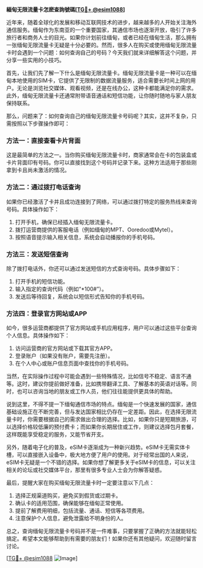 **緬甸无限流量卡怎麽查詢號碼[[TG💪+ @esim1088](https://t.me/s/esim1088)]**

近年来，随着全球化的发展和移动互联网技术的进步，越来越多的人开始关注海外通信服务。缅甸作为东南亚的一个重要国家，其通信市场也逐渐开放，吸引了许多旅行者和商务人士的目光。如果你计划前往缅甸，或者已经在缅甸生活，那么拥有一张缅甸无限流量卡无疑是十分必要的。然而，很多人在购买或使用缅甸无限流量卡时会遇到一个问题：如何查询自己的号码？今天我们就来详细解答这个问题，并分享一些实用的小技巧。

首先，让我们先了解一下什么是缅甸无限流量卡。缅甸无限流量卡是一种可以在缅甸本地使用的SIM卡，它提供了无限制的数据流量服务，适合需要长时间上网的用户。无论是浏览社交媒体、观看视频，还是在线办公，这种卡都能满足你的需求。此外，缅甸无限流量卡还通常附带语音通话和短信功能，让你随时随地与家人朋友保持联系。

那么，问题来了：如何查询自己的缅甸无限流量卡号码呢？其实，这并不复杂，只需按照以下步骤操作即可：

### 方法一：直接查看卡片背面
这是最简单的方法之一。当你购买缅甸无限流量卡时，商家通常会在卡的包装盒或卡片背面印有号码。你可以直接找到这个号码并记录下来。这种方法适用于那些刚拿到卡且尚未激活的情况。

### 方法二：通过拨打电话查询
如果你已经激活了卡并且成功连接到了网络，可以通过拨打特定的服务热线来查询号码。具体操作如下：
1. 打开手机，确保已经插入缅甸无限流量卡。
2. 拨打运营商提供的客服电话（例如缅甸的MPT、Ooredoo或Mytel）。
3. 按照语音提示输入相关信息，系统会自动播报你的手机号码。

### 方法三：发送短信查询
除了拨打电话外，你还可以通过发送短信的方式查询号码。具体步骤如下：
1. 打开手机的短信功能。
2. 输入指定的查询代码（例如“*100#”）。
3. 发送后等待回复，系统会以短信形式告知你的手机号码。

### 方法四：登录官方网站或APP
如今，很多运营商都提供了官方网站或手机应用程序，用户可以通过这些平台查询个人信息。具体操作如下：
1. 访问运营商的官方网站或下载其官方APP。
2. 登录账户（如果没有账户，需要先注册）。
3. 在个人中心或账户信息页面中查找你的手机号码。

当然，在实际操作过程中可能会遇到一些特殊情况，比如信号不稳定、语言不通等。这时，建议你提前做好准备，比如携带翻译工具、了解基本的英语对话等。同时，也可以咨询当地的朋友或工作人员，他们往往能提供更具体的帮助。

说到这里，不得不提一下缅甸通信市场的特点。缅甸是一个快速发展的国家，通信基础设施正在不断完善，但与发达国家相比仍存在一定差距。因此，在选择无限流量卡时，你需要根据自己的需求做出合理的选择。比如，如果你只是短期旅游，可以选择价格较低廉的预付费卡；而如果你长期居住或工作，则建议选择包月套餐，这样既能享受稳定的服务，又能节省开支。

另外，随着电子化的普及，eSIM卡逐渐成为一种新兴趋势。eSIM卡无需实体卡槽，可以直接嵌入设备中，极大地方便了用户的使用。对于经常出国的人来说，eSIM卡无疑是一个不错的选择。如果你想了解更多关于eSIM卡的信息，可以关注相关的论坛或社交媒体平台，那里有很多专业人士会为你解答疑惑。

最后，提醒大家在购买缅甸无限流量卡时一定要注意以下几点：
1. 选择正规渠道购买，避免买到假货或过期卡。
2. 确认卡的适用范围，确保能够在缅甸正常使用。
3. 提前了解费用明细，包括流量、通话、短信等各项费用。
4. 注意保护个人信息，避免泄露给不明身份的人。

总之，查询缅甸无限流量卡号码并不是一件难事，只要掌握了正确的方法就能轻松搞定。希望本文能够帮助到有需要的朋友们！如果你还有其他疑问，欢迎随时留言讨论。

[[TG💪+ @esim1088](https://t.me/s/esim1088) ![Image](https://i.postimg.cc/4NQfJmqS/Snipaste-2025-05-13-00-14-12.png)]